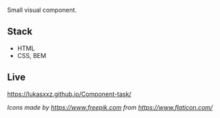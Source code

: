 Small visual component. 

## Stack
- HTML
- CSS, BEM

## Live
https://lukasxxz.github.io/Component-task/


*Icons made by https://www.freepik.com from https://www.flaticon.com/*
